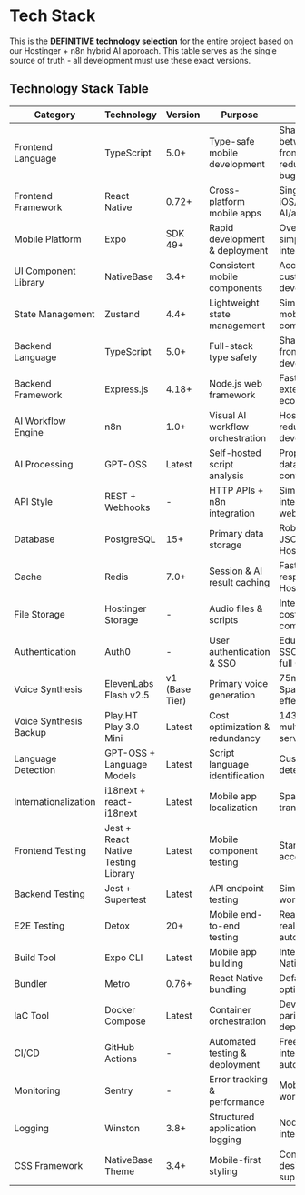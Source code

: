 # Tech Stack

This is the **DEFINITIVE technology selection** for the entire project based on our Hostinger + n8n hybrid AI approach. This table serves as the single source of truth - all development must use these exact versions.

## Technology Stack Table

| Category | Technology | Version | Purpose | Rationale |
|----------|------------|---------|---------|-----------|
| Frontend Language | TypeScript | 5.0+ | Type-safe mobile development | Shared interfaces between frontend/backend, reduces AI integration bugs |
| Frontend Framework | React Native | 0.72+ | Cross-platform mobile apps | Single codebase for iOS/Android, extensive AI/audio library support |
| Mobile Platform | Expo | SDK 49+ | Rapid development & deployment | Over-the-air updates, simplified native module integration |
| UI Component Library | NativeBase | 3.4+ | Consistent mobile components | Accessibility-first, customizable, reduces development time |
| State Management | Zustand | 4.4+ | Lightweight state management | Simple API, perfect for mobile, no Redux complexity |
| Backend Language | TypeScript | 5.0+ | Full-stack type safety | Shared types with frontend, robust API development |
| Backend Framework | Express.js | 4.18+ | Node.js web framework | Fast development, extensive middleware ecosystem |
| AI Workflow Engine | n8n | 1.0+ | Visual AI workflow orchestration | Hostinger-managed, reduces AI pipeline development time |
| AI Processing | GPT-OSS | Latest | Self-hosted script analysis | Proprietary capabilities, data privacy, cost control |
| API Style | REST + Webhooks | - | HTTP APIs + n8n integration | Simple mobile integration, n8n webhook support |
| Database | PostgreSQL | 15+ | Primary data storage | Robust relational data, JSON support, Hostinger managed |
| Cache | Redis | 7.0+ | Session & AI result caching | Fast data access, AI response caching, Hostinger managed |
| File Storage | Hostinger Storage | - | Audio files & scripts | Integrated with CDN, cost-effective, EU compliance |
| Authentication | Auth0 | - | User authentication & SSO | Educational institution SSO, GDPR compliant, full OAuth support |
| Voice Synthesis | ElevenLabs Flash v2.5 | v1 (Base Tier) | Primary voice generation | 75ms latency, Spain Spanish support, cost-effective MVP |
| Voice Synthesis Backup | Play.HT Play 3.0 Mini | Latest | Cost optimization & redundancy | 143ms latency, multilingual fallback service |
| Language Detection | GPT-OSS + Language Models | Latest | Script language identification | Custom Spanish/English detection, privacy-first |
| Internationalization | i18next + react-i18next | Latest | Mobile app localization | Spanish/English UI translation |
| Frontend Testing | Jest + React Native Testing Library | Latest | Mobile component testing | Standard RN testing, accessibility testing |
| Backend Testing | Jest + Supertest | Latest | API endpoint testing | Simple setup, n8n workflow testing |
| E2E Testing | Detox | 20+ | Mobile end-to-end testing | React Native focused, real device testing, full automation |
| Build Tool | Expo CLI | Latest | Mobile app building | Integrated with React Native, OTA updates |
| Bundler | Metro | 0.76+ | React Native bundling | Default RN bundler, optimized performance |
| IaC Tool | Docker Compose | Latest | Container orchestration | Development/production parity, reliable deployments |
| CI/CD | GitHub Actions | - | Automated testing & deployment | Free tier, Expo integration, Detox automation |
| Monitoring | Sentry | - | Error tracking & performance | Mobile error tracking, AI workflow monitoring |
| Logging | Winston | 3.8+ | Structured application logging | Node.js standard, n8n integration |
| CSS Framework | NativeBase Theme | 3.4+ | Mobile-first styling | Consistent mobile design, accessibility support |
